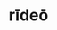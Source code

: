 ---
title: rīdeō
meaning: to smile, laugh
ch: three
pos: verb
secondppstem: rīd
infend: ēre
conjugation: second
derivative: derision, ridiculous
mt: yes
mt1thru4: yes
---